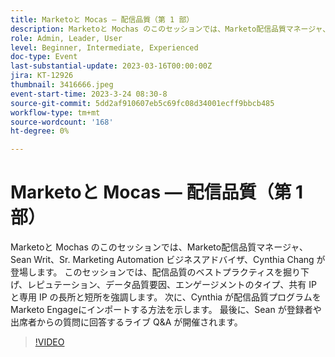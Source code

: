 ```yaml
---
title: Marketoと Mocas — 配信品質（第 1 部）
description: Marketoと Mochas のこのセッションでは、Marketo配信品質マネージャ、Sean Writ、Sr. Marketing Automation ビジネスアドバイザ、Cynthia Chang が登場します。 このセッションでは、配信品質のベストプラクティスを掘り下げ、レピュテーション、データ品質要因、エンゲージメントのタイプ、共有 IP と専用 IP の長所と短所を強調します。 次に、Cynthia が配信品質プログラムをMarketo Engageにインポートする方法を示します。 最後に、Sean が登録者や出席者からの質問に回答するライブ Q&A が開催されます。
role: Admin, Leader, User
level: Beginner, Intermediate, Experienced
doc-type: Event
last-substantial-update: 2023-03-16T00:00:00Z
jira: KT-12926
thumbnail: 3416666.jpeg
event-start-time: 2023-3-24 08:30-8
source-git-commit: 5dd2af910607eb5c69fc08d34001ecff9bbcb485
workflow-type: tm+mt
source-wordcount: '168'
ht-degree: 0%

---
```


# Marketoと Mocas — 配信品質（第 1 部）

Marketoと Mochas のこのセッションでは、Marketo配信品質マネージャ、Sean Writ、Sr. Marketing Automation ビジネスアドバイザ、Cynthia Chang が登場します。 このセッションでは、配信品質のベストプラクティスを掘り下げ、レピュテーション、データ品質要因、エンゲージメントのタイプ、共有 IP と専用 IP の長所と短所を強調します。 次に、Cynthia が配信品質プログラムをMarketo Engageにインポートする方法を示します。 最後に、Sean が登録者や出席者からの質問に回答するライブ Q&amp;A が開催されます。

>[!VIDEO](https://video.tv.adobe.com/v/3416666/?quality=12&learn=on)

